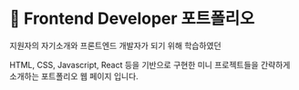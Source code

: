 # 📍 Frontend Developer 포트폴리오

지원자의 자기소개와 프론트엔드 개발자가 되기 위해 학습하였던

HTML, CSS, Javascript, React 등을 기반으로 구현한 미니 프로젝트들을 간략하게 소개하는 포트폴리오 웹 페이지 입니다.

